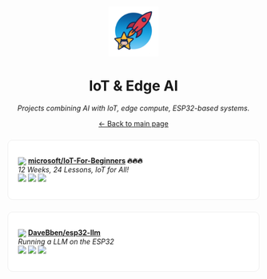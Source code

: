 <p align="center"><img src="../assets/awesome-logo.png" width="100" alt="Awesome Repos"/></p>
<h1 align="center">IoT & Edge AI</h1>
<p align="center"><i>Projects combining AI with IoT, edge compute, ESP32-based systems.</i></p>

<p align="center"><a href="../README.md">← Back to main page</a></p>

<div align="left" style="border:1px solid #eee; border-radius:10px; padding:18px 20px; margin:24px 0; background:#fff;">

<img src="https://avatars.githubusercontent.com/u/6154722?v=4" width="32" style="vertical-align:middle;"/> <strong><a href="https://github.com/microsoft/IoT-For-Beginners">microsoft/IoT-For-Beginners</a> 🔥🔥🔥</strong><br/>
<em>12 Weeks, 24 Lessons, IoT for All!</em><br/>
<span>
<a href="https://github.com/microsoft/IoT-For-Beginners/stargazers"><img src="https://img.shields.io/github/stars/microsoft/IoT-For-Beginners?style=flat-square&labelColor=343b41"></a>
<a href="https://github.com/microsoft/IoT-For-Beginners/network/members"><img src="https://img.shields.io/github/forks/microsoft/IoT-For-Beginners?style=flat-square&labelColor=343b41"></a>
<a href="https://github.com/microsoft/IoT-For-Beginners/commits"><img src="https://img.shields.io/github/last-commit/microsoft/IoT-For-Beginners?style=flat-square&labelColor=343b41"></a>
</span>
</div>

<div align="left" style="border:1px solid #eee; border-radius:10px; padding:18px 20px; margin:24px 0; background:#fff;">

<img src="https://avatars.githubusercontent.com/u/12903207?v=4" width="32" style="vertical-align:middle;"/> <strong><a href="https://github.com/DaveBben/esp32-llm">DaveBben/esp32-llm</a> </strong><br/>
<em>Running a LLM on the ESP32</em><br/>
<span>
<a href="https://github.com/DaveBben/esp32-llm/stargazers"><img src="https://img.shields.io/github/stars/DaveBben/esp32-llm?style=flat-square&labelColor=343b41"></a>
<a href="https://github.com/DaveBben/esp32-llm/network/members"><img src="https://img.shields.io/github/forks/DaveBben/esp32-llm?style=flat-square&labelColor=343b41"></a>
<a href="https://github.com/DaveBben/esp32-llm/commits"><img src="https://img.shields.io/github/last-commit/DaveBben/esp32-llm?style=flat-square&labelColor=343b41"></a>
</span>
</div>

